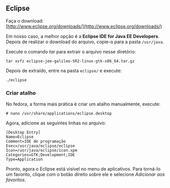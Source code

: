 Eclipse
---

Faça o download:       
[http://www.eclipse.org/downloads/](http://www.eclipse.org/downloads/)


Em nosso caso, a melhor opção é a __Eclipse IDE for Java EE Developers__.
Depois de realizar o download do arquivo, copie-o para a pasta `/usr/java`.

Execute o comando _tar_ para extrair o arquivo nesse diretório:

    tar xvfz eclipse-jee-galileo-SR2-linux-gtk-x86_64.tar.gz

Depois de extraído, entre na pasta `eclipse/` e execute:

    ./eclipse


### Criar atalho

No fedora, a forma mais prática é criar um atalho manualmente, execute:

    # nano /usr/share/applications/eclipse.desktop


Agora, adicione as seguintes linhas no arquivo:

    [Desktop Entry]
    Name=Eclipse
    Comment=IDE de programação
    Exec=/usr/java/eclipse/eclipse
    Icon=/usr/java/eclipse/icon.xpm
    Categories=GTK;Development;IDE
    Type=Application


Pronto, agora o Eclipse está visível no menu de aplicativos. Para torná-lo um favorito,
clique com o botão direito sobre ele e selecione _Adicionar aos favoritos_.


